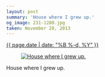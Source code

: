 ```yaml
---
layout: post
summary: 'House where I grew up.'
og_image: 231-1280.jpg
taken: November 28, 2013
---
```


<div class="post">
 <time>
  <a href="/231">
   {{ page.date | date: "%B %-d, %Y" }}
  </a>
 </time>
 <a href="/231">
  <figure data-taken="11/28/2013">
   <img alt="House where I grew up." sizes="(min-width: 700px) 50vw, calc(100vw - 2rem)" src="{{ site.assets_url }}/231-640.jpg" srcset="{{ site.assets_url }}/231-1280.jpg 1280w, {{ site.assets_url }}/231-960.jpg 960w, {{ site.assets_url }}/231-640.jpg 640w, {{ site.assets_url }}/231-320.jpg 320w"/>
  </figure>
 </a>
 <span>
  House where I grew up.
 </span>
</div>
